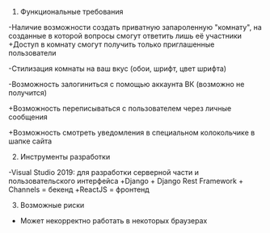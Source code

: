 1. Функциональные требования

-Наличие возможности создать приватную запароленную "комнату", на созданные в которой вопросы смогут ответить лишь её участники
+Доступ в комнату смогут получить только приглашенные пользователи

-Стилизация комнаты на ваш вкус (обои, шрифт, цвет шрифта)

-Возможность залогиниться с помощью аккаунта ВК (возможно не получится)

+Возможность переписываться с пользователем через личные сообщения

+Возможность смотреть уведомления в специальном колокольчике в шапке сайта

2. Инструменты разработки

-Visual Studio 2019: для разработки серверной части и пользовательского интерфейса
+Django + Django Rest Framework + Channels = бекенд
+ReactJS = фронтенд

3. Возможные риски
+ Может некорректно работать в некоторых браузерах
